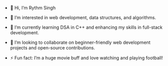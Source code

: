 - 👋 Hi, I’m Rythm Singh

- 👀 I’m interested in web development, data structures, and algorithms.

- 🌱 I’m currently learning DSA in C++ and enhancing my skills in full-stack development.
  
- 💞️ I’m looking to collaborate on beginner-friendly web development projects and open-source contributions.
  
- ⚡ Fun fact: I’m a huge movie buff and love watching and playing football!

<!---
rythmsingh03/rythmsingh03 is a ✨ special ✨ repository because its `README.md` (this file) appears on your GitHub profile.
You can click the Preview link to take a look at your changes.
--->
